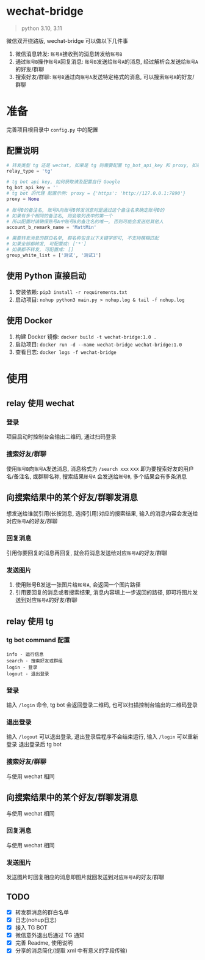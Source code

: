 # wechat-bridge

> python 3.10, 3.11

微信双开绕路版, wechat-bridge 可以做以下几件事

1. 微信消息转发: `账号A`接收到的消息转发给`账号B`
2. 通过`账号B`操作`账号A`回复消息: `账号B`发送给`账号A`的消息, 经过解析会发送给`账号A`的好友/群聊
3. 搜索好友/群聊: `账号B`通过向`账号A`发送特定格式的消息, 可以搜索`账号A`的好友/群聊

# 准备

完善项目根目录中 `config.py` 中的配置

## 配置说明

```python
# 转发类型 tg 还是 wechat, 如果是 tg 则需要配置 tg_bot_api_key 和 proxy, 如果是 wechat 则需要配置 account_b_remark_name
relay_type = 'tg'

# tg bot api key, 如何获取请及配置自行 Google
tg_bot_api_key = ''
# tg bot 的代理 配置示例: proxy = {'https': 'http://127.0.0.1:7890'}
proxy = None

# 账号B的备注名, 账号A向账号B转发消息时是通过这个备注名来确定账号B的
# 如果有多个相同的备注名, 则会取列表中的第一个
# 所以配置时请确保账号A中账号B的备注名的唯一, 否则可能会发送给其他人
account_b_remark_name = 'MattMin'

# 需要转发消息的群白名单, 群名称包含以下关键字即可, 不支持模糊匹配
# 如果全部都转发, 可配置成: ['*']
# 如果都不转发, 可配置成: []
group_white_list = ['测试', '测试1']
```

## 使用 Python 直接启动

1. 安装依赖: `pip3 install -r requirements.txt`
2. 启动项目: `nohup python3 main.py > nohup.log & tail -f nohup.log`

## 使用 Docker

1. 构建 Docker 镜像: `docker build -t wechat-bridge:1.0 .`
2. 启动项目: `docker run -d --name wechat-bridge wechat-bridge:1.0`
3. 查看日志: `docker logs -f wechat-bridge`

# 使用

## relay 使用 wechat

### 登录
项目启动时控制台会输出二维码, 通过扫码登录

### 搜索好友/群聊

使用`账号B`向`账号A`发送消息, 消息格式为 `/search xxx` xxx 即为要搜索好友的用户名/备注名, 或群聊名称, 搜索结果`账号A`
会发送给`账号B`, 多个结果会有多条消息

## 向搜索结果中的某个好友/群聊发消息

想发送给谁就引用(长按消息, 选择引用)对应的搜索结果, 输入的消息内容会发送给对应`账号A`的好友/群聊

### 回复消息

引用你要回复的消息再回复, 就会将消息发送给对应`账号A`的好友/群聊

### 发送图片

1. 使用账号B发送一张图片给`账号A`, 会返回一个图片路径
2. 引用要回复的消息或者搜索结果, 消息内容填上一步返回的路径, 即可将图片发送到对应`账号A`的好友/群聊

## relay 使用 tg

### tg bot command 配置

```
info - 运行信息
search - 搜索好友或群组
login - 登录
logout - 退出登录
```

### 登录
输入 `/login` 命令, tg bot 会返回登录二维码, 也可以扫描控制台输出的二维码登录

### 退出登录
输入 `/logout` 可以退出登录, 退出登录后程序不会结束运行, 输入 `/login` 可以重新登录
退出登录后 tg bot 

### 搜索好友/群聊

与使用 wechat 相同

## 向搜索结果中的某个好友/群聊发消息

与使用 wechat 相同

### 回复消息

与使用 wechat 相同

### 发送图片

发送图片时回复相应的消息即图片就回发送到对应`账号A`的好友/群聊

## TODO

- [x] 转发群消息的群白名单
- [x] 日志(nohup日志)
- [x] 接入 TG BOT
- [x] 微信意外退出后通过 TG 通知
- [x] 完善 Readme, 使用说明
- [x] 分享的消息简化(提取 xml 中有意义的字段传输)